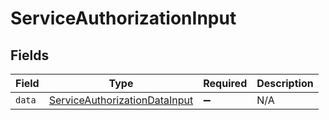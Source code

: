 # ServiceAuthorizationInput


## Fields

| Field                                                                                 | Type                                                                                  | Required                                                                              | Description                                                                           |
| ------------------------------------------------------------------------------------- | ------------------------------------------------------------------------------------- | ------------------------------------------------------------------------------------- | ------------------------------------------------------------------------------------- |
| `data`                                                                                | [ServiceAuthorizationDataInput](../../models/shared/serviceauthorizationdatainput.md) | :heavy_minus_sign:                                                                    | N/A                                                                                   |